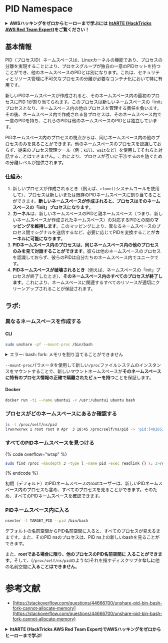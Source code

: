 # PID Namespace

<details>

<summary><strong>AWSハッキングをゼロからヒーローまで学ぶには</strong> <a href="https://training.hacktricks.xyz/courses/arte"><strong>htARTE (HackTricks AWS Red Team Expert)</strong></a><strong>をご覧ください！</strong></summary>

HackTricksをサポートする他の方法:

* **HackTricksにあなたの会社を広告したい**、または**HackTricksをPDFでダウンロードしたい**場合は、[**サブスクリプションプラン**](https://github.com/sponsors/carlospolop)をチェックしてください！
* [**公式PEASS & HackTricksグッズ**](https://peass.creator-spring.com)を入手する
* [**The PEASS Family**](https://opensea.io/collection/the-peass-family)を発見し、独占的な[**NFTs**](https://opensea.io/collection/the-peass-family)のコレクションをご覧ください
* 💬 [**Discordグループ**](https://discord.gg/hRep4RUj7f)に**参加する**か、[**テレグラムグループ**](https://t.me/peass)に参加するか、**Twitter** 🐦 [**@carlospolopm**](https://twitter.com/carlospolopm)を**フォロー**してください。
* **HackTricks**の[**GitHubリポジトリ**](https://github.com/carlospolop/hacktricks)と[**HackTricks Cloud**](https://github.com/carlospolop/hacktricks-cloud)にPRを提出して、あなたのハッキングのコツを共有してください。

</details>

## 基本情報

PID（プロセスID）ネームスペースは、Linuxカーネルの機能であり、プロセスの分離を実現することにより、プロセスグループが独自の一意のPIDセットを持つことができ、他のネームスペースのPIDとは別になります。これは、セキュリティとリソース管理に不可欠なプロセスの分離が必要なコンテナ化において特に有用です。

新しいPIDネームスペースが作成されると、そのネームスペース内の最初のプロセスにPID 1が割り当てられます。このプロセスは新しいネームスペースの「init」プロセスとなり、ネームスペース内の他のプロセスを管理する責任を負います。その後、ネームスペース内で作成される各プロセスは、そのネームスペース内で一意のPIDを持ち、これらのPIDは他のネームスペースのPIDとは独立しています。

PIDネームスペース内のプロセスの視点からは、同じネームスペース内の他のプロセスのみを見ることができます。他のネームスペースのプロセスを認識しておらず、従来のプロセス管理ツール（例：`kill`、`wait`など）を使用してそれらと対話することはできません。これにより、プロセスが互いに干渉するのを防ぐための分離レベルが提供されます。

### 仕組み:

1. 新しいプロセスが作成されるとき（例えば、`clone()`システムコールを使用して）、プロセスは新しいまたは既存のPIDネームスペースに割り当てることができます。**新しいネームスペースが作成されると、プロセスはそのネームスペースの「init」プロセスになります**。
2. **カーネル**は、新しいネームスペースのPIDと親ネームスペース（つまり、新しいネームスペースが作成されたネームスペース）の対応するPIDとの間の**マッピングを維持します**。このマッピングにより、異なるネームスペースのプロセス間でシグナルを送信するなど、必要に応じてPIDを変換することが**カーネルに可能になります**。
3. **PIDネームスペース内のプロセスは、同じネームスペース内の他のプロセスのみを見て対話することができます**。彼らは他のネームスペースのプロセスを認識しておらず、彼らのPIDは自分たちのネームスペース内でユニークです。
4. **PIDネームスペースが破壊されるとき**（例えば、ネームスペースの「init」プロセスが終了したとき）、**そのネームスペース内のすべてのプロセスが終了します**。これにより、ネームスペースに関連するすべてのリソースが適切にクリーンアップされることが保証されます。

## ラボ:

### 異なるネームスペースを作成する

#### CLI
```bash
sudo unshare -pf --mount-proc /bin/bash
```
<details>

<summary>エラー: bash: fork: メモリを割り当てることができません</summary>

`unshare`が`-f`オプションなしで実行されると、Linuxが新しいPID（プロセスID）ネームスペースを扱う方法により、エラーが発生します。重要な詳細と解決策は以下の通りです：

1. **問題の説明**:
- Linuxカーネルは、プロセスが`unshare`システムコールを使用して新しいネームスペースを作成することを許可しています。しかし、新しいPIDネームスペースの作成を開始するプロセス（"unshare"プロセスと呼ばれる）は、新しいネームスペースに入らず、その子プロセスのみが入ります。
- `%unshare -p /bin/bash%`を実行すると、`/bin/bash`は`unshare`と同じプロセスで開始されます。その結果、`/bin/bash`とその子プロセスは元のPIDネームスペースにあります。
- 新しいネームスペースでの`/bin/bash`の最初の子プロセスがPID 1になります。このプロセスが終了すると、他のプロセスがない場合、ネームスペースのクリーンアップがトリガーされます。なぜなら、PID 1には孤立したプロセスを引き継ぐ特別な役割があるからです。LinuxカーネルはそのネームスペースでのPID割り当てを無効にします。

2. **結果**:
- 新しいネームスペースでのPID 1の終了は、`PIDNS_HASH_ADDING`フラグのクリーニングにつながります。これにより、新しいプロセスを作成する際に`alloc_pid`関数が新しいPIDを割り当てることができず、「メモリを割り当てることができません」というエラーが発生します。

3. **解決策**:
- この問題は、`unshare`と一緒に`-f`オプションを使用することで解決できます。このオプションは、新しいPIDネームスペースを作成した後に`unshare`が新しいプロセスをフォークするようにします。
- `%unshare -fp /bin/bash%`を実行すると、`unshare`コマンド自体が新しいネームスペースでPID 1になります。`/bin/bash`とその子プロセスは、この新しいネームスペース内に安全に含まれ、PID 1の早期終了を防ぎ、通常のPID割り当てを可能にします。

`unshare`が`-f`フラグで実行されることを確認することで、新しいPIDネームスペースが正しく維持され、`/bin/bash`とそのサブプロセスがメモリ割り当てエラーに遭遇することなく操作できるようになります。

</details>

`--mount-proc`パラメータを使用して新しい`/proc`ファイルシステムのインスタンスをマウントすることで、新しいマウントネームスペースが**そのネームスペースに特有のプロセス情報の正確で隔離されたビューを持つ**ことを保証します。

#### Docker
```bash
docker run -ti --name ubuntu1 -v /usr:/ubuntu1 ubuntu bash
```
### プロセスがどのネームスペースにあるか確認する
```bash
ls -l /proc/self/ns/pid
lrwxrwxrwx 1 root root 0 Apr  3 18:45 /proc/self/ns/pid -> 'pid:[4026532412]'
```
### すべてのPIDネームスペースを見つける

{% code overflow="wrap" %}
```bash
sudo find /proc -maxdepth 3 -type l -name pid -exec readlink {} \; 2>/dev/null | sort -u
```
{% endcode %}

初期（デフォルト）のPIDネームスペースのrootユーザーは、新しいPIDネームスペース内のプロセスも含め、すべてのプロセスを見ることができます。そのため、すべてのPIDネームスペースを確認できます。

### PIDネームスペース内に入る
```bash
nsenter -t TARGET_PID --pid /bin/bash
```
デフォルトの名前空間からPID名前空間に入ると、すべてのプロセスが見えるままです。また、そのPID nsのプロセスは、PID ns上の新しいbashを見ることができます。

また、**rootである場合に限り、他のプロセスのPID名前空間に** **入ることができます**。そして、(`/proc/self/ns/pid`のような)それを指すディスクリプタ**なしに**他の名前空間に**入ることはできません**。

# 参考文献
* [https://stackoverflow.com/questions/44666700/unshare-pid-bin-bash-fork-cannot-allocate-memory](https://stackoverflow.com/questions/44666700/unshare-pid-bin-bash-fork-cannot-allocate-memory)

<details>

<summary><strong>htARTE (HackTricks AWS Red Team Expert)で<strong>AWSハッキングをゼロからヒーローまで学ぶ</strong></a><strong>!</strong></summary>

HackTricksをサポートする他の方法:

* **HackTricksにあなたの**会社を広告したい、または**HackTricksをPDFでダウンロード**したい場合は、[**サブスクリプションプラン**](https://github.com/sponsors/carlospolop)をチェックしてください！
* [**公式PEASS & HackTricksグッズ**](https://peass.creator-spring.com)を手に入れましょう。
* [**The PEASS Family**](https://opensea.io/collection/the-peass-family)を発見し、私たちの独占的な[**NFTs**](https://opensea.io/collection/the-peass-family)コレクションをチェックしてください。
* 💬 [**Discordグループ**](https://discord.gg/hRep4RUj7f)や[**テレグラムグループ**](https://t.me/peass)に**参加するか**、**Twitter** 🐦 [**@carlospolopm**](https://twitter.com/carlospolopm)で**フォローしてください**。
* [**HackTricks**](https://github.com/carlospolop/hacktricks)と[**HackTricks Cloud**](https://github.com/carlospolop/hacktricks-cloud)のgithubリポジトリにPRを提出して、あなたのハッキングのコツを**共有してください**。

</details>
